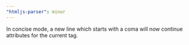 ```yaml
---
"htmljs-parser": minor
---
```


In concise mode, a new line which starts with a coma will now continue attributes for the current tag.
